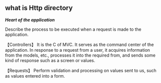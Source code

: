 ## what is Http directory

***Heart of the application***

Describe the process to be executed when a request is made to the application.

【Controllers】
It is the C of MVC. It serves as the command center of the application. In response to a request from a user, it acquires information from the models, etc., processes it into the required from, and sends some kind of response such as a screen or values.

【Requests】
Perform validation and processing on values sent to us, such as values entered into a form.